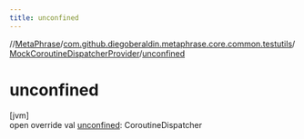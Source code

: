 ```yaml
---
title: unconfined
---
```

//[MetaPhrase](../../../index.html)/[com.github.diegoberaldin.metaphrase.core.common.testutils](../index.html)/[MockCoroutineDispatcherProvider](index.html)/[unconfined](unconfined.html)



# unconfined



[jvm]\
open override val [unconfined](unconfined.html): CoroutineDispatcher




